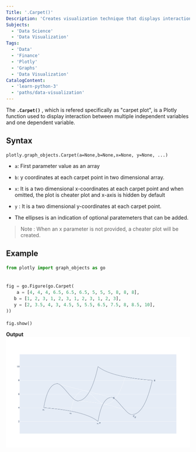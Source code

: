 ```yaml
---
Title: '.Carpet()'
Description: 'Creates visualization technique that displays interaction between variables'
Subjects:
  - 'Data Science'
  - 'Data Visualization'
Tags:
  - 'Data'
  - 'Finance'
  - 'Plotly'
  - 'Graphs'
  - 'Data Visualization'
CatalogContent:
  - 'learn-python-3'
  - 'paths/data-visualization'
---
```


The **`.Carpet()`** , which is refered specifically as "carpet plot", is a Plotly function used to display interaction between multiple independent variables and one dependent variable.

## Syntax

```pseudo
plotly.graph_objects.Carpet(a=None,b=None,x=None, y=None, ...)

```

- `a`: First parameter value as an array
- `b`: y coordinates at each carpet point in two dimensional array.
- `x`: It is a two dimensional x-coordinates at each carpet point and when omitted, the plot is cheater plot and x-axis is hidden by default
- `y` : It is a two dimensional y-coordinates at each carpet point.

- The ellipses is an indication of optional paratemeters that can be added.

> Note : When an x parameter is not provided, a cheater plot will be created.

## Example

```py
from plotly import graph_objects as go


fig = go.Figure(go.Carpet(
    a = [4, 4, 4, 6.5, 6.5, 6.5, 5, 5, 5, 8, 8, 8],
   b = [1, 2, 3, 1, 2, 3, 1, 2, 3, 1, 2, 3],
   y = [2, 3.5, 4, 3, 4.5, 5, 5.5, 6.5, 7.5, 8, 8.5, 10],
))

fig.show()
```

**Output**
![alt text](../../../../../../media/carpet_plot.png)
